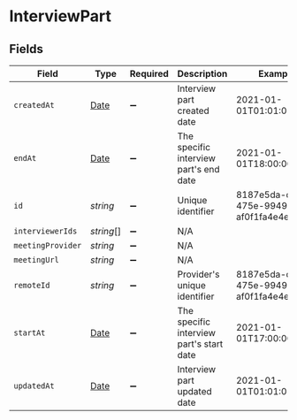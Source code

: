 # InterviewPart


## Fields

| Field                                                                                         | Type                                                                                          | Required                                                                                      | Description                                                                                   | Example                                                                                       |
| --------------------------------------------------------------------------------------------- | --------------------------------------------------------------------------------------------- | --------------------------------------------------------------------------------------------- | --------------------------------------------------------------------------------------------- | --------------------------------------------------------------------------------------------- |
| `createdAt`                                                                                   | [Date](https://developer.mozilla.org/en-US/docs/Web/JavaScript/Reference/Global_Objects/Date) | :heavy_minus_sign:                                                                            | Interview part created date                                                                   | 2021-01-01T01:01:01.000Z                                                                      |
| `endAt`                                                                                       | [Date](https://developer.mozilla.org/en-US/docs/Web/JavaScript/Reference/Global_Objects/Date) | :heavy_minus_sign:                                                                            | The specific interview part's end date                                                        | 2021-01-01T18:00:00.000Z                                                                      |
| `id`                                                                                          | *string*                                                                                      | :heavy_minus_sign:                                                                            | Unique identifier                                                                             | 8187e5da-dc77-475e-9949-af0f1fa4e4e3                                                          |
| `interviewerIds`                                                                              | *string*[]                                                                                    | :heavy_minus_sign:                                                                            | N/A                                                                                           |                                                                                               |
| `meetingProvider`                                                                             | *string*                                                                                      | :heavy_minus_sign:                                                                            | N/A                                                                                           |                                                                                               |
| `meetingUrl`                                                                                  | *string*                                                                                      | :heavy_minus_sign:                                                                            | N/A                                                                                           |                                                                                               |
| `remoteId`                                                                                    | *string*                                                                                      | :heavy_minus_sign:                                                                            | Provider's unique identifier                                                                  | 8187e5da-dc77-475e-9949-af0f1fa4e4e3                                                          |
| `startAt`                                                                                     | [Date](https://developer.mozilla.org/en-US/docs/Web/JavaScript/Reference/Global_Objects/Date) | :heavy_minus_sign:                                                                            | The specific interview part's start date                                                      | 2021-01-01T17:00:00.000Z                                                                      |
| `updatedAt`                                                                                   | [Date](https://developer.mozilla.org/en-US/docs/Web/JavaScript/Reference/Global_Objects/Date) | :heavy_minus_sign:                                                                            | Interview part updated date                                                                   | 2021-01-01T01:01:01.000Z                                                                      |